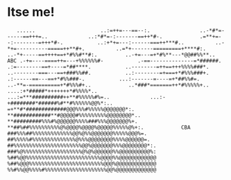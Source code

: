 # Itse me!

`   
                      ......                    
                 ..:=++=---==--:.               
               ..-*#*=------==+++=..            
             ..:*#*=-:-------==++*#-.           
             .=**+=--:--------=+++*#-.          
           ..:+*+=---:------===++***#..         
           ..-*+=----------=====++**#+.         
           ..=*+-------=========+****#:.        
           ..-*+-----==++++==+*#%%#**#:.        
           ..-+=---=+*#%**---*@@##%%**..                ABC
           .-+=----====++=---+%%%%%%#-          
           .-==--------------=*######.          
           .:=--------==+----=*##****.          
           ..--------=++==+++%%%%###*.          
           ..--------===---==+###%%##.          
           ..:--------=+===+*#%%%###+.          
             .:------==---==+*#%%###-.          
           ...:-------=----=+*##%%#=.           
          ..-**=-==========+*#%%%#+..           
          ..*###*=======++*#%%%%%+..            
      ....:+*#####*+++++++*#%%%%*..             
   ...:=***##########++**#%%%%%#%=..            
...:-+########*######%#**#%%%%%%@@%*:..         
=+**#*#############@@@%%%#%%%%%@@@@@@@*:.       
**############**#@@@@@#%%%%%%%%%@@@@@@@@*..     
**#########%%%#%@@@@@@%%%%###%%%@@@@@@@%+.      
**##%##%%%%%%%%%%@%@@@@%@@@@%@@@@@%%%%%@%+:.            CBA
###%%%##%%%%%%%%%%%%%@@%@%%@@@@@@@%%%%%@@@%=.   
##%%%%%#%%%%%%%%%%%%%%@%%%@@@@@@@@%%%%@@@@@@=.  
##%%%%%%%%%%%%%%%%%%%%%%@@%@@@@@@@%%%@@@@@@@@*:.
###%@%%%%%%%%%%%%%%%%%%%@%@%@@@@@@%%@@@@@@@@@@%:
%##%@@%%%%%%%%%%%%%%%%%%%%%%%%@@@@%%@@@@@@@@@@@@
%##%@@@%%%%%%%%%%%%%%%%%%%%%%%%@@@%@@@@@@@@@@@@@
%%#%%@@%%%%#%%%%%%%%%%%%%%%%%%%%@@%@@@@@@@@@@@@@
`
